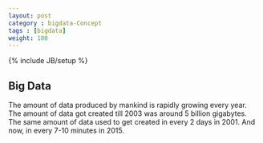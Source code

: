 ```yaml
---
layout: post
category : bigdata-Concept
tags : [bigdata]
weight: 100
---
```


{% include JB/setup %}

## Big Data

The amount of data produced by mankind is rapidly growing every year. The amount of data got created till 2003 was around 5 billion gigabytes. The same amount of data used to get created in every 2 days in 2001. And now, in every 7-10 minutes in 2015. 
